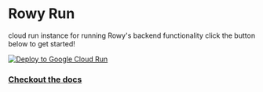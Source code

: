 # Rowy Run
cloud run instance for running Rowy's backend functionality
click the button below to get started!


[![Deploy to Google Cloud Run](https://deploy.cloud.run/button.svg)](https://deploy.cloud.run/?git_repo=https://github.com/rowyio/rowyRun.git)

### [Checkout the docs](https://docs.rowy.io)
